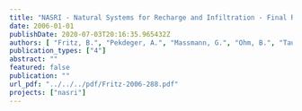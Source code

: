 ```yaml
---
title: "NASRI - Natural Systems for Recharge and Infiltration - Final Report"
date: 2006-01-01
publishDate: 2020-07-03T20:16:35.965432Z
authors: [ "Fritz, B.", "Pekdeger, A.", "Massmann, G.", "Ohm, B.", "Taute, T.", "Nützmann, G.", "Horner, C.", "Holzbecher, E.", "Wiese, B.", "Greskowiak, J.", "Heberer, T.", "Fanck, B.", "Mechlinski, A.", "Jekel, M.", "Grünheid, S.", "Böckelmann, U.", "Conradi, B.", "Szewzyk, U.", "Chorus, I.", "Bartel, H.", "Grützmacher, G.", "Wessel, G.", "López-Pila, J. M.", "Szewzyk, R. G.", "Dizer, H." ]
publication_types: ["4"]
abstract: ""
featured: false
publication: ""
url_pdf: "../../../pdf/Fritz-2006-288.pdf"
projects: ["nasri"]
---
```


